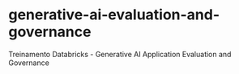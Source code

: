 # generative-ai-evaluation-and-governance
Treinamento Databricks - Generative AI Application Evaluation and Governance
